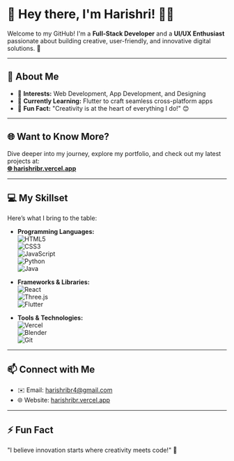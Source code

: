 # 👋 Hey there, I'm Harishri! 👨‍💻

Welcome to my GitHub! I'm a **Full-Stack Developer** and a **UI/UX Enthusiast** passionate about building creative, user-friendly, and innovative digital solutions. 🚀  

---

## 🌟 About Me  
- 👀 **Interests:** Web Development, App Development, and Designing  
- 🌱 **Currently Learning:** Flutter to craft seamless cross-platform apps  
- 🎨 **Fun Fact:** "Creativity is at the heart of everything I do!" 😊  

---

## 🌐 Want to Know More?  
Dive deeper into my journey, explore my portfolio, and check out my latest projects at:  
**[🌐 harishribr.vercel.app](https://harishribr.vercel.app/)**  

---

## 💻 My Skillset  
Here’s what I bring to the table:  
- **Programming Languages:**  
  ![HTML5](https://img.shields.io/badge/HTML5-E34F26?style=flat-square&logo=html5&logoColor=white)  
  ![CSS3](https://img.shields.io/badge/CSS3-1572B6?style=flat-square&logo=css3&logoColor=white)  
  ![JavaScript](https://img.shields.io/badge/JavaScript-F7DF1E?style=flat-square&logo=javascript&logoColor=black)  
  ![Python](https://img.shields.io/badge/Python-3776AB?style=flat-square&logo=python&logoColor=white)  
  ![Java](https://img.shields.io/badge/Java-007396?style=flat-square&logo=java&logoColor=white)  

- **Frameworks & Libraries:**  
  ![React](https://img.shields.io/badge/React-61DAFB?style=flat-square&logo=react&logoColor=black)  
  ![Three.js](https://img.shields.io/badge/Three.js-000000?style=flat-square&logo=three.js&logoColor=white)  
  ![Flutter](https://img.shields.io/badge/Flutter-02569B?style=flat-square&logo=flutter&logoColor=white)  

- **Tools & Technologies:**  
  ![Vercel](https://img.shields.io/badge/Vercel-000000?style=flat-square&logo=vercel&logoColor=white)  
  ![Blender](https://img.shields.io/badge/Blender-F5792A?style=flat-square&logo=blender&logoColor=white)  
  ![Git](https://img.shields.io/badge/Git-F05032?style=flat-square&logo=git&logoColor=white)  

---

## 📫 Connect with Me  
- ✉️ Email: [harishribr4@gmail.com](mailto:harishribr4@gmail.com)  
- 🌐 Website: [harishribr.vercel.app](https://harishribr.vercel.app/)  

---

## ⚡ Fun Fact  
"I believe innovation starts where creativity meets code!" 🌟  
